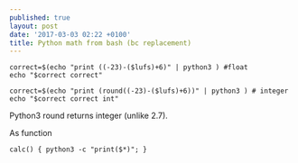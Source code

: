 ```yaml
---
published: true
layout: post
date: '2017-03-03 02:22 +0100'
title: Python math from bash (bc replacement)
---
```

    correct=$(echo "print ((-23)-($lufs)+6)" | python3 ) #float
    echo "$correct correct"
   
    correct=$(echo "print (round((-23)-($lufs)+6))" | python3 ) # integer
    echo "$correct correct int"
    
Python3 round returns integer (unlike 2.7).

As function

    calc() { python3 -c "print($*)"; }
    


